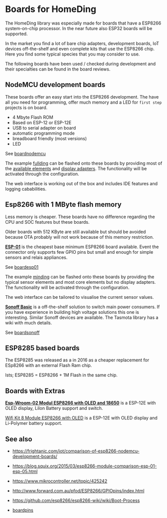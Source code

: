 # Boards for HomeDing

The HomeDing library was especially made for boards that have a ESP8266 system-on-chip processor. In the near future also ESP32 boards will be supported.

In the market you find a lot of bare chip adapters, development boards, IoT devices off-the-shelf and even complete kits that use the ESP8266 chip. Here you find some typical species that you may consider to use.

The following boards have been used / checked during development and their specialties can be found in the board reviews.

## NodeMCU development boards

These boards offer an easy start into the ESP8266 development. The have all you need for programming, offer much memory and a LED for `first step` projects is on board.

* 4 Mbyte Flash ROM
* Based on ESP-12 or ESP-12E
* USB to serial adapter on board
* automatic programming mode
* breadboard friendly (most versions)
* LED

See [boardnodemcu](boardnodemcu)

The example [fullding](fullding) can be flashed onto these boards by providing most of the [available elements](availableelements) and [display adapters](displays).
The functionality will be activated through the configuration.

The web interface is working out of the box and includes IDE features and logging cababilities.


## Esp8266 with 1 MByte flash memory

Less memory is cheaper. These boards have no difference regarding the CPU and SOC features but these boards.

Older boards with 512 KByte are still available but should be avoided because OTA probably will not work because of this memory restriction.

**[ESP-01](boardesp01)** is the cheapest base minimum ESP8266 board available. Event the connector only supports few GPIO pins but small and enough for simple sensors and relais appliances.

See [boardesp01](boardesp01)

The example [minding](minding) can be flashed onto these boards by providing the typical sensor elements and most core elements but no display adapters.
The functionality will be activated through the configuration.

The web interface can be tailored to visualise the current sensor values.

**[Sonoff Basic]()** is a off-the-shelf solution to switch main power consumers. If you have experience in building high voltage solutions this one is interesting. Similar Sonoff devices are available. The Tasmota library has a wiki with much details.

See [boardsonoff](boardsonoff)


## ESP8285 based boards

The ESP8285 was released as a in 2016 as a cheaper replacement for ESp8266 with an external Flash Ram chip.

lsts; ESP8285 = ESP8266 + 1M Flash in the same chip.


## Boards with Extras


**[Esp-Wroom-02 Modul ESP8266 with OLED and 18650](boardwroom2)** is a ESP-12E with OLED display, LiIon Battery support and switch.

[Wifi Kit 8 Module ESP8266 with OLED](boardwifikit8) is a ESP-12E with OLED display and Li-Polymer battery support.



## See also
* <https://frightanic.com/iot/comparison-of-esp8266-nodemcu-development-boards/>
* <https://blog.squix.org/2015/03/esp8266-module-comparison-esp-01-esp-05.html>


* <https://www.mikrocontroller.net/topic/425242>
* <http://www.forward.com.au/pfod/ESP8266/GPIOpins/index.html>
* <https://github.com/esp8266/esp8266-wiki/wiki/Boot-Process>

* [boardpins](boardpins)